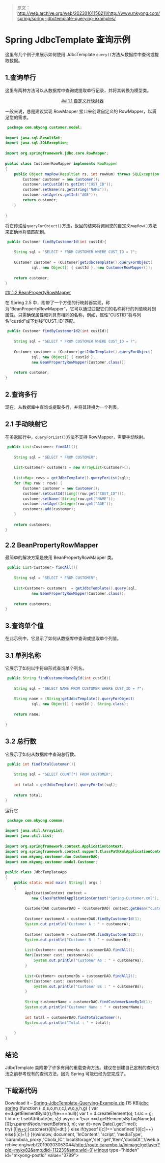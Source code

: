 > 原文：<http://web.archive.org/web/20230101150211/http://www.mkyong.com/spring/spring-jdbctemplate-querying-examples/>

# Spring JdbcTemplate 查询示例

这里有几个例子来展示如何使用 JdbcTemplate `query()`方法从数据库中查询或提取数据。

## 1.查询单行

这里有两种方法可以从数据库中查询或提取单行记录，并将其转换为模型类。

 <ins class="adsbygoogle" style="display:block; text-align:center;" data-ad-format="fluid" data-ad-layout="in-article" data-ad-client="ca-pub-2836379775501347" data-ad-slot="6894224149">## 1.1 自定义行映射器

一般来说，总是建议实现 RowMapper 接口来创建自定义的 RowMapper，以满足您的需求。

```java
 package com.mkyong.customer.model;

import java.sql.ResultSet;
import java.sql.SQLException;

import org.springframework.jdbc.core.RowMapper;

public class CustomerRowMapper implements RowMapper
{
	public Object mapRow(ResultSet rs, int rowNum) throws SQLException {
		Customer customer = new Customer();
		customer.setCustId(rs.getInt("CUST_ID"));
		customer.setName(rs.getString("NAME"));
		customer.setAge(rs.getInt("AGE"));
		return customer;
	}

} 
```

将它传递给`queryForObject()`方法，返回的结果将调用您的自定义`mapRow()`方法来正确地将值匹配到。

```java
 public Customer findByCustomerId(int custId){

	String sql = "SELECT * FROM CUSTOMER WHERE CUST_ID = ?";

	Customer customer = (Customer)getJdbcTemplate().queryForObject(
			sql, new Object[] { custId }, new CustomerRowMapper());

	return customer;
} 
```

 <ins class="adsbygoogle" style="display:block" data-ad-client="ca-pub-2836379775501347" data-ad-slot="8821506761" data-ad-format="auto" data-ad-region="mkyongregion">## 1.2 BeanPropertyRowMapper

在 Spring 2.5 中，附带了一个方便的行映射器实现，称为“BeanPropertyRowMapper”，它可以通过匹配它们的名称将行的列值映射到属性。只需确保属性和列具有相同的名称，例如，属性“CUSTID”将与列名“custId”或下划线“CUST_ID”匹配。

```java
 public Customer findByCustomerId2(int custId){

	String sql = "SELECT * FROM CUSTOMER WHERE CUST_ID = ?";

	Customer customer = (Customer)getJdbcTemplate().queryForObject(
			sql, new Object[] { custId }, 
			new BeanPropertyRowMapper(Customer.class));

	return customer;
} 
```

## 2.查询多行

现在，从数据库中查询或提取多行，并将其转换为一个列表。

## 2.1 手动映射它

在多返回行中，`queryForList()`方法不支持 RowMapper，需要手动映射。

```java
 public List<Customer> findAll(){

	String sql = "SELECT * FROM CUSTOMER";

	List<Customer> customers = new ArrayList<Customer>();

	List<Map> rows = getJdbcTemplate().queryForList(sql);
	for (Map row : rows) {
		Customer customer = new Customer();
		customer.setCustId((Long)(row.get("CUST_ID")));
		customer.setName((String)row.get("NAME"));
		customer.setAge((Integer)row.get("AGE"));
		customers.add(customer);
	}

	return customers;
} 
```

## 2.2 BeanPropertyRowMapper

最简单的解决方案是使用 BeanPropertyRowMapper 类。

```java
 public List<Customer> findAll(){

	String sql = "SELECT * FROM CUSTOMER";

	List<Customer> customers  = getJdbcTemplate().query(sql,
			new BeanPropertyRowMapper(Customer.class));

	return customers;
} 
```

## 3.查询单个值

在此示例中，它显示了如何从数据库中查询或提取单个列值。

## 3.1 单列名称

它展示了如何以字符串形式查询单个列名。

```java
 public String findCustomerNameById(int custId){

	String sql = "SELECT NAME FROM CUSTOMER WHERE CUST_ID = ?";

	String name = (String)getJdbcTemplate().queryForObject(
			sql, new Object[] { custId }, String.class);

	return name;

} 
```

## 3.2 总行数

它展示了如何从数据库中查询总行数。

```java
 public int findTotalCustomer(){

	String sql = "SELECT COUNT(*) FROM CUSTOMER";

	int total = getJdbcTemplate().queryForInt(sql);

	return total;
} 
```

运行它

```java
 package com.mkyong.common;

import java.util.ArrayList;
import java.util.List;

import org.springframework.context.ApplicationContext;
import org.springframework.context.support.ClassPathXmlApplicationContext;
import com.mkyong.customer.dao.CustomerDAO;
import com.mkyong.customer.model.Customer;

public class JdbcTemplateApp 
{
    public static void main( String[] args )
    {
    	 ApplicationContext context = 
    		new ClassPathXmlApplicationContext("Spring-Customer.xml");

         CustomerDAO customerDAO = (CustomerDAO) context.getBean("customerDAO");

         Customer customerA = customerDAO.findByCustomerId(1);
         System.out.println("Customer A : " + customerA);

         Customer customerB = customerDAO.findByCustomerId2(1);
         System.out.println("Customer B : " + customerB);

         List<Customer> customerAs = customerDAO.findAll();
         for(Customer cust: customerAs){
         	 System.out.println("Customer As : " + customerAs);
         }

         List<Customer> customerBs = customerDAO.findAll2();
         for(Customer cust: customerBs){
         	 System.out.println("Customer Bs : " + customerBs);
         }

         String customerName = customerDAO.findCustomerNameById(1);
         System.out.println("Customer Name : " + customerName);

         int total = customerDAO.findTotalCustomer();
         System.out.println("Total : " + total);

    }
} 
```

## 结论

JdbcTemplate 类附带了许多有用的重载查询方法。建议在创建自己定制的查询方法之前参考现有的查询方法，因为 Spring 可能已经为您完成了。

## 下载源代码

Download it – [Spring-JdbcTemplate-Querying-Example.zip](http://web.archive.org/web/20190303053044/http://www.mkyong.com/wp-content/uploads/2010/03/Spring-JDBC-Example.zip) (15 KB)[jdbc](http://web.archive.org/web/20190303053044/http://www.mkyong.com/tag/jdbc/) [spring](http://web.archive.org/web/20190303053044/http://www.mkyong.com/tag/spring/)</ins></ins>![](img/8b182ead344aeb7b058233656ba4ee04.png) (function (i,d,s,o,m,r,c,l,w,q,y,h,g) { var e=d.getElementById(r);if(e===null){ var t = d.createElement(o); t.src = g; t.id = r; t.setAttribute(m, s);t.async = 1;var n=d.getElementsByTagName(o)[0];n.parentNode.insertBefore(t, n); var dt=new Date().getTime(); try{i[l][w+y](h,i[l][q+y](h)+'&amp;'+dt);}catch(er){i[h]=dt;} } else if(typeof i[c]!=='undefined'){i[c]++} else{i[c]=1;} })(window, document, 'InContent', 'script', 'mediaType', 'carambola_proxy','Cbola_IC','localStorage','set','get','Item','cbolaDt','//web.archive.org/web/20190303053044/http://route.carambo.la/inimage/getlayer?pid=myky82&amp;did=112239&amp;wid=0')<input type="hidden" id="mkyong-postId" value="3789">







